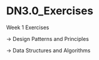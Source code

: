 # DN3.0_Exercises
Week 1 Exercises 

  -> Design Patterns and Principles 
  
  -> Data Structures and Algorithms
